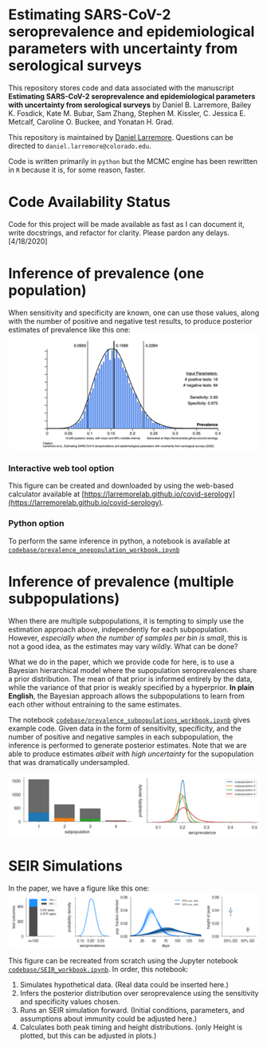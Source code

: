 # Estimating SARS-CoV-2 seroprevalence and epidemiological parameters with uncertainty from serological surveys

This repository stores code and data associated with the manuscript **Estimating SARS-CoV-2 seroprevalence and epidemiological parameters with uncertainty from serological surveys** by Daniel B. Larremore, Bailey K. Fosdick, Kate M. Bubar, Sam Zhang, Stephen M. Kissler, C. Jessica E. Metcalf, Caroline O. Buckee, and Yonatan H. Grad. 

This repository is maintained by [Daniel Larremore](https://larremorelab.github.io/). Questions can be directed to `daniel.larremore@colorado.edu`.

Code is written primarily in `python` but the MCMC engine has been rewritten in `R` because it is, for some reason, faster. 

# Code Availability Status

Code for this project will be made available as fast as I can document it, write docstrings, and refactor for clarity. Please pardon any delays. [4/18/2020]


# Inference of prevalence (one population)

When sensitivity and specificity are known, one can use those values, along with the number of positive and negative test results, to produce posterior estimates of prevalence like this one:
[![Image of Seroprevalence Posterior](https://github.com/LarremoreLab/covid_serological_sampling/blob/master/images/calculator.png)](https://larremorelab.github.io/covid-serology)

### Interactive web tool option
This figure can be created and downloaded by using the web-based calculator available at [https://larremorelab.github.io/covid-serology](https://larremorelab.github.io/covid-serology). 

### Python option
To perform the same inference in python, a notebook is available at [`codebase/prevalence_onepopulation_workbook.ipynb`](https://github.com/LarremoreLab/covid_serological_sampling/blob/master/codebase/prevalence_onepopulation_workbook.ipynb)

# Inference of prevalence (multiple subpopulations)

When there are multiple subpopulations, it is tempting to simply use the estimation approach above, independently for each subpopulation. However, *especially when the number of samples per bin is small*, this is not a good idea, as the estimates may vary wildly. What can be done?

What we do in the paper, which we provide code for here, is to use a Bayesian hierarchical model where the supopulation seroprevalences share a prior distribution. The mean of that prior is informed entirely by the data, while the variance of that prior is weakly specified by a hyperprior. **In plain English**, the Bayesian approach allows the subpopulations to learn from each other without entraining to the same estimates. 

The notebook [`codebase/prevalence_subpopulations_workbook.ipynb`](https://github.com/LarremoreLab/covid_serological_sampling/blob/master/codebase/prevalence_subpopulations_workbook.ipynb) gives example code. Given data in the form of sensitivity, specificity, and the number of positive and negative samples in each subpopulation, the inference is performed to generate posterior estimates. Note that we are able to produce estimates *albeit with high uncertainty* for the supopulation that was dramatically undersampled. 

![Image of Subpopulation Seroprevalence Posteriors](https://github.com/LarremoreLab/covid_serological_sampling/blob/master/images/subpopulations.png)


# SEIR Simulations

In the paper, we have a figure like this one:
![Image of SEIR Simulation](https://github.com/LarremoreLab/covid_serological_sampling/blob/master/images/SEIR_workbook.png)

This figure can be recreated from scratch using the Jupyter notebook [`codebase/SEIR_workbook.ipynb`](https://github.com/LarremoreLab/covid_serological_sampling/blob/master/codebase/SEIR_workbook.ipynb). In order, this notebook:
1. Simulates hypothetical data. (Real data could be inserted here.)
2. Infers the posterior distribution over seroprevalence using the sensitivity and specificity values chosen.
3. Runs an SEIR simulation forward. (Initial conditions, parameters, and assumptions about immunity could be adjusted here.)
4. Calculates both peak timing and height distributions. (only Height is plotted, but this can be adjusted in plots.)